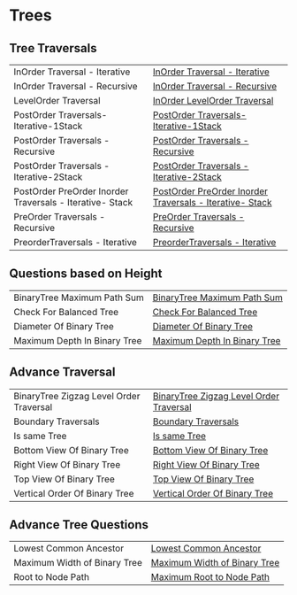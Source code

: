 # Trees

<h2>Tree Traversals</h2>


<table>
  <tr>
    <td > InOrder  Traversal - Iterative</td>
    <td> <a href="https://github.com/reeteshkesarwani/Trees/blob/main/Traversals/InorderTraversals-Iterative.java"> InOrder  Traversal - Iterative</a></td>
  </tr>
    <tr>
    <td > InOrder  Traversal - Recursive</td>
    <td> <a href="https://github.com/reeteshkesarwani/Trees/blob/main/Traversals/InorderTraversals.java"> InOrder  Traversal - Recursive</a></td>
  </tr>
   <tr>
    <td > LevelOrder Traversal</td>
    <td> <a href="https://github.com/reeteshkesarwani/Trees/blob/main/Traversals/LevelOrderTraversal.java"> InOrder  LevelOrder Traversal</a></td>
  </tr>
   <tr>
    <td > PostOrder Traversals-Iterative-1Stack</td>
    <td> <a href="https://github.com/reeteshkesarwani/Trees/blob/main/Traversals/PostOrderTraversals-Iterative-1Stack.java"> PostOrder Traversals-Iterative-1Stack</a></td>
  </tr>
   <tr>
    <td > PostOrder Traversals - Recursive</td>
    <td> <a href="https://github.com/reeteshkesarwani/Trees/blob/main/Traversals/PostOrderTraversals.java"> PostOrder Traversals - Recursive</a></td>
  </tr>
   <tr>
    <td > PostOrder Traversals - Iterative-2Stack</td>
    <td> <a href="https://github.com/reeteshkesarwani/Trees/blob/main/Traversals/PostOrderTravesals-Iterative-2Stack.java"> PostOrder Traversals - Iterative-2Stack</a></td>
  </tr>

   <tr>
    <td > PostOrder PreOrder Inorder Traversals - Iterative- Stack</td>
    <td> <a href="https://github.com/reeteshkesarwani/Trees/blob/main/Traversals/PreInPostUsingstack.java"> PostOrder PreOrder Inorder Traversals - Iterative- Stack</a></td>
  </tr>

   <tr>
    <td > PreOrder Traversals - Recursive</td>
    <td> <a href="https://github.com/reeteshkesarwani/Trees/blob/main/Traversals/PreOrderTraversals.java"> PreOrder Traversals - Recursive</a></td>
  </tr>

   <tr>
    <td > PreorderTraversals - Iterative</td>
    <td> <a href="https://github.com/reeteshkesarwani/Trees/blob/main/Traversals/PreorderTraversals-Iterative.java"> PreorderTraversals - Iterative</a></td>
  </tr>
</table>

<h2>Questions based on Height</h2>
<table>
  <tr>
    <td > BinaryTree Maximum Path Sum</td>
    <td> <a href="https://github.com/reeteshkesarwani/Trees/blob/main/Question%20On%20Height/BinaryTreeMaximumPathSum.java"> BinaryTree Maximum Path Sum</a></td>
  </tr>
 <tr>
    <td > Check For Balanced Tree</td>
    <td> <a href="https://github.com/reeteshkesarwani/Trees/blob/main/Question%20On%20Height/CheckForBalancedTree.java">  Check For Balanced Tree</a></td>
  </tr>
  <tr>
    <td > Diameter Of Binary Tree</td>
    <td> <a href="https://github.com/reeteshkesarwani/Trees/blob/main/Question%20On%20Height/DiameterOfBinaryTree.java">Diameter Of Binary Tree</a></td>
  </tr>
  <tr>
    <td > Maximum Depth In Binary Tree</td>
    <td> <a href="https://github.com/reeteshkesarwani/Trees/blob/main/Question%20On%20Height/maximumDepthInBInaryTree.java"> Maximum Depth In Binary Tree</a></td>
  </tr>
</table>

<h2>Advance Traversal</h2>
<table>
  <tr>
    <td > BinaryTree Zigzag Level Order Traversal</td>
    <td> <a href="https://github.com/reeteshkesarwani/Trees/blob/main/AdvanceTraversal/BinaryTreeZigzagLevelOrderTraversal.java"> BinaryTree Zigzag Level Order Traversal</a></td>
  </tr>
 <tr>
    <td > Boundary Traversals</td>
    <td> <a href="https://github.com/reeteshkesarwani/Trees/blob/main/AdvanceTraversal/BoundaryTraversals.java">  Boundary Traversals</a></td>
  </tr>
  <tr>
    <td > Is same Tree</td>
    <td> <a href="https://github.com/reeteshkesarwani/Trees/blob/main/AdvanceTraversal/IsSameTree.java">Is same Tree</a></td>
  </tr>
  <tr>
    <td > Bottom View Of Binary Tree</td>
    <td> <a href="https://github.com/reeteshkesarwani/Trees/blob/main/AdvanceTraversal/BottomViewOfBinaryTree.java">Bottom View Of Binary Tree</a></td>
  </tr>
   <tr>
    <td > Right View Of Binary Tree</td>
    <td> <a href="https://github.com/reeteshkesarwani/Trees/blob/main/AdvanceTraversal/RightSideViewOfBinaryTree.java">Right View Of Binary Tree</a></td>
  </tr>
  <tr>
    <td > Top View Of Binary Tree</td>
    <td> <a href="https://github.com/reeteshkesarwani/Trees/blob/main/AdvanceTraversal/TopViewOfBinaryTree.java">Top View Of Binary Tree</a></td>
  </tr>
    <tr>
    <td > Vertical Order Of Binary Tree</td>
    <td> <a href="https://github.com/reeteshkesarwani/Trees/blob/main/AdvanceTraversal/VerticalOrderTraversal.java">Vertical Order Of Binary Tree</a></td>
  </tr>
</table>

<h2>Advance Tree Questions</h2>
<table>
  <tr>
    <td > Lowest Common Ancestor</td>
    <td> <a href="https://github.com/reeteshkesarwani/Trees/blob/main/AdvanceTreeQuestions/LowestCommonAncestor.java"> Lowest Common Ancestor</a></td>
  </tr>
    <tr>
    <td > Maximum Width of Binary Tree</td>
    <td> <a href="https://github.com/reeteshkesarwani/Trees/blob/main/AdvanceTreeQuestions/MaximumWidthOfBinaryTree.java">Maximum Width of Binary Tree</a></td>
  </tr>
   <tr>
    <td > Root to Node Path</td>
    <td> <a href="https://github.com/reeteshkesarwani/Trees/blob/main/AdvanceTreeQuestions/RootToNodePath.java">Maximum Root to Node Path</a></td>
  </tr>
</table>